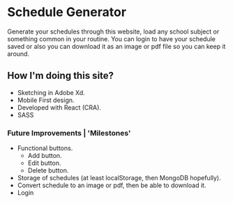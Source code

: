 # Schedule Generator

Generate your schedules through this website, load any school subject or something common in your routine. You can login to have your schedule saved or also you can download it as an image or pdf file so you can keep it around.

## How I'm doing this site?
- Sketching in Adobe Xd.
- Mobile First design.
- Developed with React (CRA).
- SASS

### Future Improvements | 'Milestones'
- Functional buttons.
  - Add button.
  - Edit button.
  - Delete button.
- Storage of schedules (at least localStorage, then MongoDB hopefully).
- Convert schedule to an image or pdf, then be able to download it.
- Login
